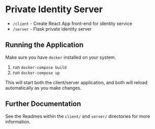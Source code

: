 # Private Identity Server

- `/client` - Create React App front-end for identity service
- `/server` - Flask private identity server

## Running the Application

Make sure you have `docker` installed on your system.

1. run `docker-compose build`
2. run `docker-compose up`

This will start both the client/server application, and both will reload automatically as you make changes.

## Further Documentation

See the Readmes within the `client/` and `server/` directories for more information.

